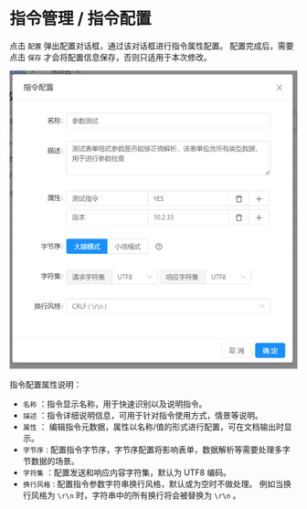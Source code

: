 # 指令管理 / 指令配置

点击 `配置` 弹出配置对话框，通过该对话框进行指令属性配置。 配置完成后，需要点击 `保存` 才会将配置信息保存，否则只适用于本次修改。

![Bittly 指令配置](res/2022070611481901.png)

指令配置属性说明：

- `名称`  ：指令显示名称，用于快速识别以及说明指令。
- `描述`  ：指令详细说明信息，可用于针对指令使用方式，情景等说明。
- `属性` ： 编辑指令元数据，属性以名称/值的形式进行配置，可在文档输出时显示。
- `字节序` : 配置指令字节序，字节序配置将影响表单，数据解析等需要处理多字节数据的场景。
- `字符集` ：配置发送和响应内容字符集，默认为 UTF8 编码。
- `换行风格` : 配置指令参数字符串换行风格，默认或为空时不做处理。 例如当换行风格为 `\r\n` 时，字符串中的所有换行将会被替换为 `\r\n` 。 